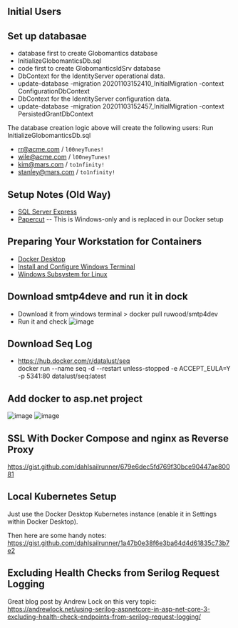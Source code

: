 ## Initial Users

## Set up databasae
* database first to create Globomantics database
* InitializeGlobomanticsDb.sql
* code first to create GlobomanticsIdSrv database
* DbContext for the IdentityServer operational data.
* update-database -migration 20201103152410_InitialMigration -context ConfigurationDbContext
* DbContext for the IdentityServer configuration data.
* update-database -migration 20201103152457_InitialMigration -context PersistedGrantDbContext

The database creation logic above will create the following users: Run InitializeGlobomanticsDb.sql
* rr@acme.com / `l00neyTunes!`
* wile@acme.com / `l00neyTunes!`
* kim@mars.com / `to1nfinity!`
* stanley@mars.com / `to1nfinity!`

## Setup Notes (Old Way)
* [SQL Server Express](https://www.microsoft.com/en-us/sql-server/sql-server-downloads)
* [Papercut](https://github.com/ChangemakerStudios/Papercut-SMTP) -- This is Windows-only and is replaced in our Docker setup

## Preparing Your Workstation for Containers
* [Docker Desktop](https://www.docker.com/products/docker-desktop)
* [Install and Configure Windows Terminal](https://gist.github.com/dahlsailrunner/ec99e195b2a4903748a74df64a1f1a94)
* [Windows Subsystem for Linux](https://docs.microsoft.com/en-us/windows/wsl/install-win10)

## Download smtp4deve and run it in dock
* Download it from windows terminal > docker pull ruwood/smtp4dev
* Run it and check
![image](https://user-images.githubusercontent.com/64368109/134342917-7237e15a-5bcd-407d-8649-d75bcc7a80bc.png)

## Download Seq Log
* https://hub.docker.com/r/datalust/seq
<br>docker run --name seq -d --restart unless-stopped -e ACCEPT_EULA=Y -p 5341:80 datalust/seq:latest

## Add docker to asp.net project
![image](https://user-images.githubusercontent.com/64368109/134362340-13e70c62-85ed-4ca6-a066-6e9fdbd14ce6.png)
![image](https://user-images.githubusercontent.com/64368109/134362376-46542d69-d78b-449e-abc1-c1159a56e465.png)



## SSL With Docker Compose and nginx as Reverse Proxy
https://gist.github.com/dahlsailrunner/679e6dec5fd769f30bce90447ae80081

## Local Kubernetes Setup
Just use the Docker Desktop Kubernetes instance (enable it in Settings within Docker Desktop).

Then here are some handy notes: 
https://gist.github.com/dahlsailrunner/1a47b0e38f6e3ba64d4d61835c73b7e2

## Excluding Health Checks from Serilog Request Logging
Great blog post by Andrew Lock on this very topic:
https://andrewlock.net/using-serilog-aspnetcore-in-asp-net-core-3-excluding-health-check-endpoints-from-serilog-request-logging/
